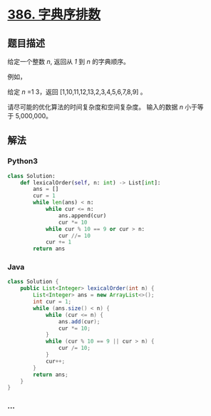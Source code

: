 # [386. 字典序排数](https://leetcode-cn.com/problems/lexicographical-numbers)



## 题目描述

<!-- 这里写题目描述 -->

<p>给定一个整数&nbsp;<em>n</em>, 返回从&nbsp;<em>1&nbsp;</em>到&nbsp;<em>n&nbsp;</em>的字典顺序。</p>

<p>例如，</p>

<p>给定 <em>n</em> =1 3，返回 [1,10,11,12,13,2,3,4,5,6,7,8,9] 。</p>

<p>请尽可能的优化算法的时间复杂度和空间复杂度。 输入的数据&nbsp;<em>n&nbsp;</em>小于等于&nbsp;5,000,000。</p>


## 解法

<!-- 这里可写通用的实现逻辑 -->

<!-- tabs:start -->

### **Python3**

<!-- 这里可写当前语言的特殊实现逻辑 -->

```python
class Solution:
    def lexicalOrder(self, n: int) -> List[int]:
        ans = []
        cur = 1
        while len(ans) < n:
            while cur <= n:
                ans.append(cur)
                cur *= 10
            while cur % 10 == 9 or cur > n:
                cur //= 10
            cur += 1
        return ans
```

### **Java**

<!-- 这里可写当前语言的特殊实现逻辑 -->

```java
class Solution {
    public List<Integer> lexicalOrder(int n) {
        List<Integer> ans = new ArrayList<>();
        int cur = 1;
        while (ans.size() < n) {
            while (cur <= n) {
                ans.add(cur);
                cur *= 10;
            }
            while (cur % 10 == 9 || cur > n) {
                cur /= 10;
            }
            cur++;
        }
        return ans;
    }
}
```

### **...**

```

```

<!-- tabs:end -->

